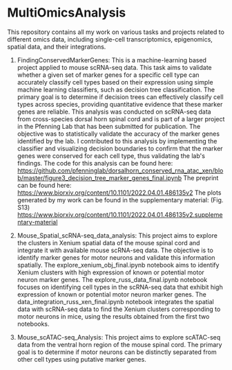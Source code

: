 # MultiOmicsAnalysis
This repository contains all my work on various tasks and projects related to different omics data, including single-cell transcriptomics, epigenomics, spatial data, and their integrations.

1. FindingConservedMarkerGenes: This is a machine-learning based project applied to mouse scRNA-seq data.
This task aims to validate whether a given set of marker genes for a specific cell type can accurately classify cell types based on their expression using simple machine learning classifiers, such as decision tree classification. The primary goal is to determine if decision trees can effectively classify cell types across species, providing quantitative evidence that these marker genes are reliable. This analysis was conducted on scRNA-seq data from cross-species dorsal horn spinal cord and is part of a larger project in the Pfenning Lab that has been submitted for publication. The objective was to statistically validate the accuracy of the marker genes identified by the lab. I contributed to this analysis by implementing the classifier and visualizing decision boundaries to confirm that the marker genes were conserved for each cell type, thus validating the lab's findings. The code for this analysis can be found here: https://github.com/pfenninglab/dorsalhorn_conserved_rna_atac_xen/blob/master/figure3_decision_tree_marker_genes_final.ipynb
The preprint can be found here: https://www.biorxiv.org/content/10.1101/2022.04.01.486135v2 
The plots generated by my work can be found in the supplementary material: (Fig. S13) https://www.biorxiv.org/content/10.1101/2022.04.01.486135v2.supplementary-material

2. Mouse_Spatial_scRNA-seq_data_analysis: This project aims to explore the clusters in Xenium spatial data of the mouse spinal cord and integrate it with available mouse scRNA-seq data. The objective is to identify marker genes for motor neurons and validate this information spatially. The explore_xenium_obj_final.ipynb notebook aims to identify Xenium clusters with high expression of known or potential motor neuron marker genes. The explore_russ_data_final.ipynb notebook focuses on identifying cell types in the scRNA-seq data that exhibit high expression of known or potential motor neuron marker genes. The data_integration_russ_xen_final.ipynb notebook integrates the spatial data with scRNA-seq data to find the Xenium clusters corresponding to motor neurons in mice, using the results obtained from the first two notebooks.

3. Mouse_scATAC-seq_Analysis: This project aims to explore scATAC-seq data from the ventral horn region of the mouse spinal cord. The primary goal is to determine if motor neurons can be distinctly separated from other cell types using putative marker genes.
